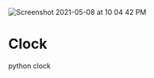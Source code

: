 ![Screenshot 2021-05-08 at 10 04 42 PM](https://user-images.githubusercontent.com/52202888/117546037-38af1980-b04a-11eb-9c3f-2d25aeabdadb.png)
# Clock
python clock
